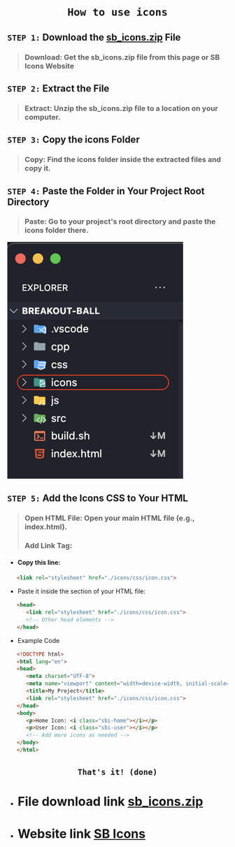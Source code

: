 # <h1 align="center"> **`How to use icons`** </h1>

## `STEP 1:` Download the [sb_icons.zip](https://github.com/elsesourav/how-to-use-icons/raw/main/sb_icons.zip) File
> ### Download: Get the sb_icons.zip file from this page or SB Icons Website
## `STEP 2:` Extract the File
> ### Extract: Unzip the sb_icons.zip file to a location on your computer.
## `STEP 3:` Copy the icons Folder
> ### Copy: Find the icons folder inside the extracted files and copy it.
## `STEP 4:` Paste the Folder in Your Project Root Directory
> ### Paste: Go to your project's root directory and paste the icons folder there.
![x](./image.png)
## `STEP 5:` Add the Icons CSS to Your HTML
> ### Open HTML File: Open your main HTML file (e.g., index.html).
> ### Add Link Tag:
- #### Copy this line:
```html
   <link rel="stylesheet" href="./icons/css/icon.css">
```
- Paste it inside the <head> section of your HTML file:
```html
   <head>
      <link rel="stylesheet" href="./icons/css/icon.css">
      <!-- Other head elements -->
   </head>
```

- Example Code
```html
   <!DOCTYPE html>
   <html lang="en">
   <head>
      <meta charset="UTF-8">
      <meta name="viewport" content="width=device-width, initial-scale=1.0">
      <title>My Project</title>
      <link rel="stylesheet" href="./icons/css/icon.css">
   </head>
   <body>
      <p>Home Icon: <i class="sbi-home"></i></p>
      <p>User Icon: <i class="sbi-user"></i></p>
      <!-- Add more icons as needed -->
   </body>
   </html>
```
## <p align="center"> `That's it! (done)` </p>

- # File download link [sb_icons.zip](https://github.com/elsesourav/how-to-use-icons/raw/main/sb_icons.zip)
- # Website link [SB Icons](https://elsesourav.github.io/icons/)